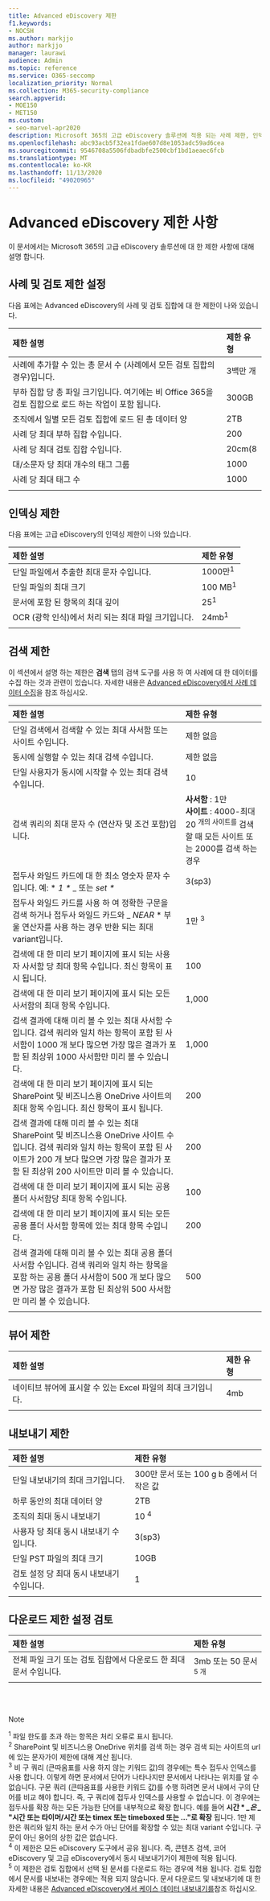 ```yaml
---
title: Advanced eDiscovery 제한
f1.keywords:
- NOCSH
ms.author: markjjo
author: markjjo
manager: laurawi
audience: Admin
ms.topic: reference
ms.service: O365-seccomp
localization_priority: Normal
ms.collection: M365-security-compliance
search.appverid:
- MOE150
- MET150
ms.custom:
- seo-marvel-apr2020
description: Microsoft 365의 고급 eDiscovery 솔루션에 적용 되는 사례 제한, 인덱싱 제한 및 검색 제한에 대해 알아봅니다.
ms.openlocfilehash: abc93acb5f32ea1fdae607d8e1053adc59ad6cea
ms.sourcegitcommit: 9546708a5506fdbadbfe2500cbf1bd1aeaec6fcb
ms.translationtype: MT
ms.contentlocale: ko-KR
ms.lasthandoff: 11/13/2020
ms.locfileid: "49020965"
---
```

# <a name="limits-in-advanced-ediscovery"></a>Advanced eDiscovery 제한 사항

이 문서에서는 Microsoft 365의 고급 eDiscovery 솔루션에 대 한 제한 사항에 대해 설명 합니다.

## <a name="case-and-review-set-limits"></a>사례 및 검토 제한 설정

다음 표에는 Advanced eDiscovery의 사례 및 검토 집합에 대 한 제한이 나와 있습니다.

|**제한 설명**|**제한 유형**|
|:-----|:-----|
|사례에 추가할 수 있는 총 문서 수 (사례에서 모든 검토 집합의 경우)입니다.  <br/> |3백만 개 <br/> |
|부하 집합 당 총 파일 크기입니다. 여기에는 비 Office 365을 검토 집합으로 로드 하는 작업이 포함 됩니다.  <br/> |300GB <br/> |
|조직에서 일별 모든 검토 집합에 로드 된 총 데이터 양<br/> |2TB <br/> |
|사례 당 최대 부하 집합 수입니다.  <br/> |200 <br/> |
|사례 당 최대 검토 집합 수입니다.  <br/> |20cm(8 <br/> |
|대/소문자 당 최대 개수의 태그 그룹  <br/> |1000 <br/> |
|사례 당 최대 태그 수  <br/> |1000 <br/> |
|||

## <a name="indexing-limits"></a>인덱싱 제한

다음 표에는 고급 eDiscovery의 인덱싱 제한이 나와 있습니다.

|**제한 설명**|**제한 유형**|
  |:-----|:-----|
  |단일 파일에서 추출한 최대 문자 수입니다.  <br/> |1000만<sup>1</sup> <br/> |
  |단일 파일의 최대 크기   <br/> |100 MB<sup>1</sup> <br/> |
  |문서에 포함 된 항목의 최대 깊이  <br/> |25<sup>1</sup> <br/> |
  |OCR (광학 인식)에서 처리 되는 최대 파일 크기입니다.  <br/> |24mb<sup>1</sup> <br/> |  
|||

## <a name="search-limits"></a>검색 제한

이 섹션에서 설명 하는 제한은 **검색** 탭의 검색 도구를 사용 하 여 사례에 대 한 데이터를 수집 하는 것과 관련이 있습니다. 자세한 내용은 [Advanced eDiscovery에서 사례 데이터 수집](collecting-data-for-ediscovery.md)을 참조 하십시오.

|**제한 설명**|**제한 유형**|
|:-----|:-----|
|단일 검색에서 검색할 수 있는 최대 사서함 또는 사이트 수입니다.  <br/> |제한 없음  <br/> |
|동시에 실행할 수 있는 최대 검색 수입니다.  <br/> |제한 없음  <br/> | 
|단일 사용자가 동시에 시작할 수 있는 최대 검색 수입니다.  <br/> |10   <br/> | 
|검색 쿼리의 최대 문자 수 (연산자 및 조건 포함)입니다.  <br/> |**사서함** : 1만<br/>**사이트** : 4000-최대 20 <sup>개의 사이트를</sup> 검색할 때 모든 사이트 또는 2000를 검색 하는 경우 <br/> |
|접두사 와일드 카드에 대 한 최소 영숫자 문자 수입니다. 예: * *1 \** _ 또는 _*set \**_ <br/> |3(sp3)  <br/> |  
|접두사 와일드 카드를 사용 하 여 정확한 구문을 검색 하거나 접두사 와일드 카드와 _ *NEAR* * 부울 연산자를 사용 하는 경우 반환 되는 최대 variant입니다.  <br/> |1만 <sup>3</sup> <br/> |
|검색에 대 한 미리 보기 페이지에 표시 되는 사용자 사서함 당 최대 항목 수입니다. 최신 항목이 표시 됩니다.   <br/> |100  <br/> |
|검색에 대 한 미리 보기 페이지에 표시 되는 모든 사서함의 최대 항목 수입니다.  <br/> |1,000  <br/> |
|검색 결과에 대해 미리 볼 수 있는 최대 사서함 수입니다.  검색 쿼리와 일치 하는 항목이 포함 된 사서함이 1000 개 보다 많으면 가장 많은 결과가 포함 된 최상위 1000 사서함만 미리 볼 수 있습니다.<br/> |1,000  <br/> |
|검색에 대 한 미리 보기 페이지에 표시 되는 SharePoint 및 비즈니스용 OneDrive 사이트의 최대 항목 수입니다. 최신 항목이 표시 됩니다.  <br/> |200  <br/> |
|검색 결과에 대해 미리 볼 수 있는 최대 SharePoint 및 비즈니스용 OneDrive 사이트 수입니다. 검색 쿼리와 일치 하는 항목이 포함 된 사이트가 200 개 보다 많으면 가장 많은 결과가 포함 된 최상위 200 사이트만 미리 볼 수 있습니다.  <br/> |200  <br/> |
|검색에 대 한 미리 보기 페이지에 표시 되는 공용 폴더 사서함당 최대 항목 수입니다.  <br/> |100  <br/> |
|검색에 대 한 미리 보기 페이지에 표시 되는 모든 공용 폴더 사서함 항목에 있는 최대 항목 수입니다.  <br/> |200  <br/> |
|검색 결과에 대해 미리 볼 수 있는 최대 공용 폴더 사서함 수입니다. 검색 쿼리와 일치 하는 항목을 포함 하는 공용 폴더 사서함이 500 개 보다 많으면 가장 많은 결과가 포함 된 최상위 500 사서함만 미리 볼 수 있습니다.  <br/> |500  <br/> |
|||

## <a name="viewer-limits"></a>뷰어 제한

|**제한 설명**|**제한 유형**|
|:-----|:-----|
|네이티브 뷰어에 표시할 수 있는 Excel 파일의 최대 크기입니다.  <br/> |4mb  <br/> |
|||

## <a name="export-limits"></a>내보내기 제한

|**제한 설명**|**제한 유형**|
|:-----|:-----|
|단일 내보내기의 최대 크기입니다.|300만 문서 또는 100 g b 중에서 더 작은 값|
|하루 동안의 최대 데이터 양 | 2TB |
|조직의 최대 동시 내보내기 | 10 <sup>4</sup> |
|사용자 당 최대 동시 내보내기 수입니다. | 3(sp3) |
|단일 PST 파일의 최대 크기 | 10GB |
|검토 설정 당 최대 동시 내보내기 수입니다. | 1  |
|||

## <a name="review-set-download-limits"></a>다운로드 제한 설정 검토

|**제한 설명**|**제한 유형**|
|:-----|:-----|
|전체 파일 크기 또는 검토 집합에서 다운로드 한 최대 문서 수입니다.  <br/> |3mb 또는 50 문서 <sup>5 개</sup>|
|||

<br/>
<br/>

> [!NOTE]
> <sup>1</sup> 파일 한도를 초과 하는 항목은 처리 오류로 표시 됩니다.<br/>
> <sup>2</sup> SharePoint 및 비즈니스용 OneDrive 위치를 검색 하는 경우 검색 되는 사이트의 url에 있는 문자가이 제한에 대해 계산 됩니다.<br/>
> <sup>3</sup> 비 구 쿼리 (큰따옴표를 사용 하지 않는 키워드 값)의 경우에는 특수 접두사 인덱스를 사용 합니다. 이렇게 하면 문서에서 단어가 나타나지만 문서에서 나타나는 위치를 알 수 없습니다. 구문 쿼리 (큰따옴표를 사용한 키워드 값)를 수행 하려면 문서 내에서 구의 단어를 비교 해야 합니다. 즉, 구 쿼리에 접두사 인덱스를 사용할 수 없습니다. 이 경우에는 접두사를 확장 하는 모든 가능한 단어를 내부적으로 확장 합니다. 예를 들어 **시간 \* *_은 _* "시간 또는 타이머/시간 또는 timex 또는 timeboxed 또는 ..."로 확장** 됩니다. 1만 제한은 쿼리와 일치 하는 문서 수가 아닌 단어를 확장할 수 있는 최대 variant 수입니다. 구문이 아닌 용어의 상한 값은 없습니다.<br/>
> <sup>4</sup> 이 제한은 모든 eDiscovery 도구에서 공유 됩니다. 즉, 콘텐츠 검색, 코어 eDiscovery 및 고급 eDiscovery에서 동시 내보내기가이 제한에 적용 됩니다. <br/>
> <sup>5</sup> 이 제한은 검토 집합에서 선택 된 문서를 다운로드 하는 경우에 적용 됩니다. 검토 집합에서 문서를 내보내는 경우에는 적용 되지 않습니다. 문서 다운로드 및 내보내기에 대 한 자세한 내용은 [Advanced eDiscovery에서 케이스 데이터 내보내기를](exporting-data-ediscover20.md)참조 하십시오. <br/>

